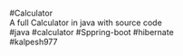 #Calculator <br/>
A full Calculator in java with source code <br/>
#java #calculator #Sppring-boot #hibernate <br/>
#kalpesh977 <br/>

